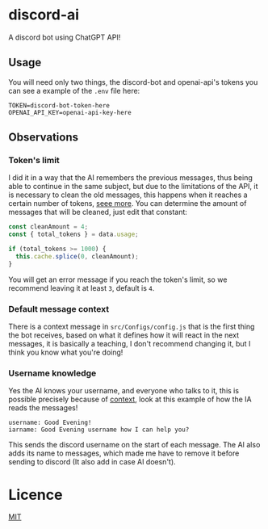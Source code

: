 # discord-ai
A discord bot using ChatGPT API!

## Usage

You will need only two things, the discord-bot and openai-api's tokens
you can see a example of the `.env` file here:

```
TOKEN=discord-bot-token-here
OPENAI_API_KEY=openai-api-key-here
```

## Observations

### Token's limit

I did it in a way that the AI remembers the previous messages,
thus being able to continue in the same subject, but due to the
limitations of the API, it is necessary to clean the old messages,
this happens when it reaches a certain number of tokens,
[seee more](https://beta.openai.com/docs). You can determine the amount of messages that will be
cleaned, just edit that constant:

```javascript
const cleanAmount = 4;
const { total_tokens } = data.usage;

if (total_tokens >= 1000) {
  this.cache.splice(0, cleanAmount);
}
```

You will get an error message if you reach the token's limit,
so we recommend leaving it at least `3`, default is `4`.

### Default message context

There is a context message in `src/Configs/config.js` that is the
first thing the bot receives, based on what it defines how it will
react in the next messages, it is basically a teaching, I don't
recommend changing it, but I think you know what you're doing!

### Username knowledge 

Yes the AI knows your username, and everyone who talks to it,
this is possible precisely because of [context](#Default-message-context), look at this
example of how the IA reads the messages!

```
username: Good Evening!
iarname: Good Evening username how I can help you?
```
This sends the discord username on the start of each message.
The AI also adds its name to messages, which made me have to
remove it before sending to discord (It also add in case AI doesn't).

# Licence
[MIT](#LICENCE)